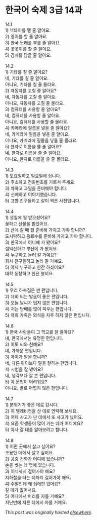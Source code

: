 # 한국어 숙제 3급 14과

<div>
<div>14.1</div>1) 넥타이를 맬 줄 알아요.<br><div>2) 영어를 할 줄 알아요.</div>3) 한국 노래를 부를 줄 알아요.<br><div>4) 꽃꽃이를 할 줄 알아요.</div>5) 김치를 담글 줄 알아요.<br><div> </div>
<br><div>14.2</div>1) 기타를 칠 줄 알아요?<br><div>네, 기타를 칠 줄 알아요.</div>아니요, 기타를 칠 줄 몰라요.<br><div>2) 자동차를 고칠 줄 알아요?<br>네, 자동차를 고칠 줄 알아요.<br>아니요, 자동차를 고칠 줄 몰라요.</div>3) 컴퓨터를 사용할 줄 알아요?<br><div>네, 컴퓨터를 사용할 줄 알아요.<br>아니요, 컴퓨터를 사용할 줄 몰라요.</div>4) 카메라에 필름을 넣을 줄 알아요?<br><div>네, 카메라에 필름을 넣을 줄 알아요.<br>아니요, 카메라에 필름을 넣을 줄 몰라요.</div>5) 한자로 이름을 쓸 줄 알아요?<br><div>네, 한자로 이름을 쓸 줄 알아요.<br>아니요, 한자로 이름을 쓸 줄 몰라요.</div>
<br><div> </div>14.3<br><div>1) 토요일하고 일요일에 쉽니다.</div>2) 주소하고 전화번호를 가르쳐 주세요.<br><div>3) 차하고 과일을 준비해야 합니다.</div>4) 선배하고 이야기했습니다.<br><div>5) 고향 친구들하고 같이 찍은 사진입니다.</div>
<br><div> </div>14.4<br><div>1) 생일에 뭘 받으셨어요?</div>꽃하고 선물을 받았어요.<br><div>2) 산에 갈 때 뭘 준비해 가지고 가야 합니까?</div>도시락하고 음료수를 준비해 가지고 가야 합니다.<br><div>3) 한국에서 어디에 가 봤어요?</div>설악산하고 부산에 가 봤어요.<br><div>4) 누구하고 놀러 갈 거예요?</div>회사 친구들하고 놀러 갈 거예요.<br><div>5) 어제 누구하고 한잔 하셨어요?</div>대학 동창하고 한잔 했어요.<br><div> </div>
<br><div>14.5</div>1) 우리 하숙집은 싼 편입니다.<br><div>2) 데비 씨는 발음이 좋은 편입니다.</div>3) 오늘 날씨가 덥지 않은 편입니다.<br><div>4) 저는 담배를 많이 피우는 편입니다.</div>5) 저희 가족은 외식을 자주 하지 않은 편입니다.<br><div> </div>
<br><div>14.6</div>1) 한국 사람들이 그 학교를 잘 알아요?<br><div>네, 한국에서는 유명한 편입니다.</div>2) 이토 씨와 친해요?<br><div>네, 가까운 편입니다.</div>3) 아이가 말을 합니까?<br><div>네, 다른 아이보다 말을 잘하는 편입니다.</div>4) 시험을 잘 봤어요?<br><div>네, 생각보다 잘 본 편입니다.</div>5) 이 문법이 어려워요?<br><div>아니요, 별로 어렵지 않은 편입니다.</div>
<br><div> </div>14.7<br><div>1) 분위기가 좋은 데로 갑시다.</div>2) 이 텔레비전을 산 데로 연락해 보세요.<br><div>3) 어제 사고가 난 데에서 또 사고가 났어요.</div>4) 요즘 학생들이 많이 가는 데가 어디예요?<br><div>5) 이사 갈 데를 알아보려고 합니다.</div>
<br><div> </div>14.8<br><div>1) 어떤 곳에서 살고 싶어요?</div>조용한 데에서 살고 싶어요.<br><div>2) 공중 전화가 어디에 있습니까?</div>손을 씻는 데 옆에 있습니다.<br><div>3) 어디까지 걸어가야 해요?</div>지하철을 타는 데까지 걸어가야 해요.<br><div>4) 주말인데 왜 집에만 있어요?</div>갈 데가 없어서요.<br><div>5) 어디에서 머리를 자를 거예요?</div>지난번에 자른 데에서 자를 거예요.</div>


*This post was originally hosted [elsewhere](http://planspace.blogspot.com/2009/04/3-14.html).*
